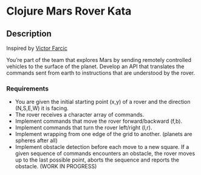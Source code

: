 # Clojure Mars Rover Kata

## Description

Inspired by [Victor Farcic](https://technologyconversations.com/2014/10/17/java-tutorial-through-katas-mars-rover/)

You’re part of the team that explores Mars by sending remotely controlled vehicles to the surface of the planet. Develop an API that translates the commands sent from earth to instructions that are understood by the rover.


### Requirements
* You are given the initial starting point (x,y) of a rover and the direction (N,S,E,W) it is facing.
* The rover receives a character array of commands.
* Implement commands that move the rover forward/backward (f,b).
* Implement commands that turn the rover left/right (l,r).
* Implement wrapping from one edge of the grid to another. (planets are spheres after all)
* Implement obstacle detection before each move to a new square. If a given sequence of commands encounters an obstacle, the rover moves up to the last
  possible point, aborts the sequence and reports the obstacle. (WORK IN PROGRESS)